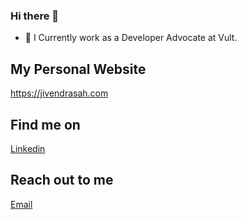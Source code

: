 ### Hi there 👋
- 🔭 I Currently work as a Developer Advocate at Vult.

## My Personal Website
https://jivendrasah.com

## Find me on
[Linkedin](https://linkedin.com/in/jivendra-sah)

## Reach out to me
[Email](mailto:jivendrasah33@gmail.com)



<!--
**jivendra/jivendra** is a ✨ _special_ ✨ repository because its `README.md` (this file) appears on your GitHub profile.

Here are some ideas to get you started:

- 🔭 I’m currently working on ...
- 🌱 I’m currently learning ...
- 👯 I’m looking to collaborate on ...
- 🤔 I’m looking for help with ...
- 💬 Ask me about ...
- 📫 How to reach me: ...
- 😄 Pronouns: ...
- ⚡ Fun fact: ...
-->
